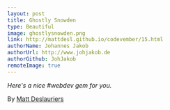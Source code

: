 ```yaml
---
layout: post
title: Ghostly Snowden
type: Beautiful
image: ghostlysnowden.png
link: http://mattdesl.github.io/codevember/15.html
authorName: Johannes Jakob
authorUrl: http://www.johjakob.de
authorGithub: JohJakob
remoteImage: true
---
```


_Here's a nice #webdev gem for you._

By [Matt Deslauriers](http://mattdesl.svbtle.com)
